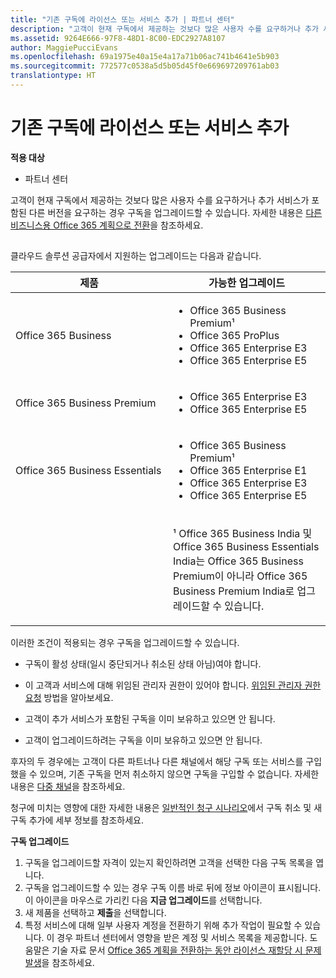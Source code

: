 ```yaml
---
title: "기존 구독에 라이선스 또는 서비스 추가 | 파트너 센터"
description: "고객이 현재 구독에서 제공하는 것보다 많은 사용자 수를 요구하거나 추가 서비스가 포함된 다른 버전을 요구하는 경우 구독을 업그레이드할 수 있습니다."
ms.assetid: 9264E666-97F8-48D1-8C00-EDC2927A8107
author: MaggiePucciEvans
ms.openlocfilehash: 69a1975e40a15e4a17a71b06ac741b4641e5b903
ms.sourcegitcommit: 772577c0538a5d5b05d45f0e669697209761ab03
translationtype: HT
---
```

# <a name="add-licenses-or-services-to-an-existing-subscription"></a>기존 구독에 라이선스 또는 서비스 추가

**적용 대상**

-  파트너 센터

고객이 현재 구독에서 제공하는 것보다 많은 사용자 수를 요구하거나 추가 서비스가 포함된 다른 버전을 요구하는 경우 구독을 업그레이드할 수 있습니다. 자세한 내용은 [다른 비즈니스용 Office 365 계획으로 전환](http://go.microsoft.com/fwlink/p/?LinkId=723577)을 참조하세요.

## <a href="" id="upgradesubscription"></a>


클라우드 솔루션 공급자에서 지원하는 업그레이드는 다음과 같습니다.

<table>
<colgroup>
<col width="50%" />
<col width="50%" />
</colgroup>
<thead>
<tr class="header">
<th>제품</th>
<th>가능한 업그레이드</th>
</tr>
</thead>
<tbody>
<tr class="odd">
<td>Office 365 Business</td>
<td><ul>
<li>Office 365 Business Premium¹</li>
<li>Office 365 ProPlus</li>
<li>Office 365 Enterprise E3</li>
<li>Office 365 Enterprise E5</li>
</ul></td>
</tr>
<tr class="even">
<td>Office 365 Business Premium</td>
<td><ul>
<li>Office 365 Enterprise E3</li>
<li>Office 365 Enterprise E5</li>
</ul></td>
</tr>
<tr class="odd">
<td>Office 365 Business Essentials</td>
<td><ul>
<li>Office 365 Business Premium¹</li>
<li>Office 365 Enterprise E1</li>
<li>Office 365 Enterprise E3</li>
<li>Office 365 Enterprise E5</li>
</ul></td>
</tr>
<tr class="even">
<td></td>
<td><p>¹ Office 365 Business India 및 Office 365 Business Essentials India는 Office 365 Business Premium이 아니라 Office 365 Business Premium India로 업그레이드할 수 있습니다.</p></td>
</tr>
</tbody>
</table>

 

이러한 조건이 적용되는 경우 구독을 업그레이드할 수 있습니다.

-   구독이 활성 상태(일시 중단되거나 취소된 상태 아님)여야 합니다.

-   이 고객과 서비스에 대해 위임된 관리자 권한이 있어야 합니다. [위임된 관리자 권한 요청](request-a-relationship-with-a-customer.md) 방법을 알아보세요.

-   고객이 추가 서비스가 포함된 구독을 이미 보유하고 있으면 안 됩니다.

-   고객이 업그레이드하려는 구독을 이미 보유하고 있으면 안 됩니다.

후자의 두 경우에는 고객이 다른 파트너나 다른 채널에서 해당 구독 또는 서비스를 구입했을 수 있으며, 기존 구독을 먼저 취소하지 않으면 구독을 구입할 수 없습니다. 자세한 내용은 [다중 채널](multichannel.md)을 참조하세요.

청구에 미치는 영향에 대한 자세한 내용은 [일반적인 청구 시나리오](common-billing-scenarios.md)에서 구독 취소 및 새 구독 추가에 세부 정보를 참조하세요.

**구독 업그레이드**

1.  구독을 업그레이드할 자격이 있는지 확인하려면 고객을 선택한 다음 구독 목록을 엽니다.
2.  구독을 업그레이드할 수 있는 경우 구독 이름 바로 뒤에 정보 아이콘이 표시됩니다. 이 아이콘을 마우스로 가리킨 다음 **지금 업그레이드**를 선택합니다.
3.  새 제품을 선택하고 **제출**을 선택합니다.
4.  특정 서비스에 대해 일부 사용자 계정을 전환하기 위해 추가 작업이 필요할 수 있습니다. 이 경우 파트너 센터에서 영향을 받은 계정 및 서비스 목록을 제공합니다. 도움말은 기술 자료 문서 [Office 365 계획을 전환하는 동안 라이선스 재할당 시 문제 발생](http://go.microsoft.com/fwlink/p/?LinkId=723576)을 참조하세요.

 

 



